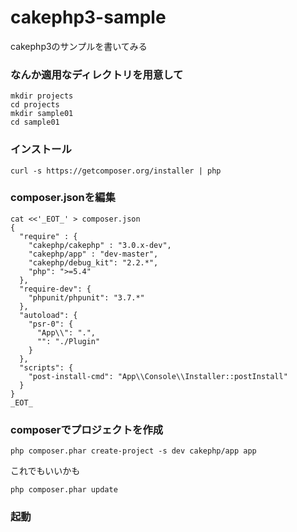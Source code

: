 cakephp3-sample
===============

cakephp3のサンプルを書いてみる

### なんか適用なディレクトリを用意して
```
mkdir projects
cd projects
mkdir sample01
cd sample01
```

### インストール
```
curl -s https://getcomposer.org/installer | php
```

### composer.jsonを編集
```
cat <<'_EOT_' > composer.json
{
  "require" : {
    "cakephp/cakephp" : "3.0.x-dev",
    "cakephp/app" : "dev-master",
    "cakephp/debug_kit": "2.2.*",
    "php": ">=5.4"
  },
  "require-dev": {
    "phpunit/phpunit": "3.7.*"
  },
  "autoload": {
    "psr-0": {
      "App\\": ".",
      "": "./Plugin"
    }
  },
  "scripts": {
    "post-install-cmd": "App\\Console\\Installer::postInstall"
  }
}
_EOT_
```

### composerでプロジェクトを作成
```
php composer.phar create-project -s dev cakephp/app app
```
これでもいいかも
```
php composer.phar update
```

### 起動
```

```


